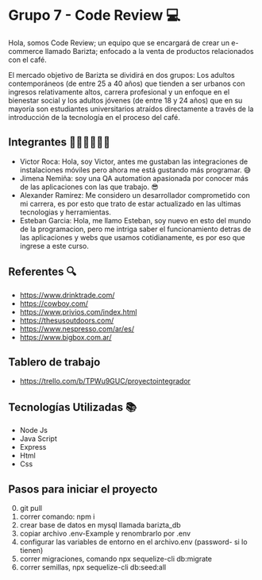 # Grupo 7 - Code Review 💻

Hola, somos Code Review; un equipo que se encargará de crear un e-commerce llamado Barizta; enfocado a la venta de productos relacionados con el café.

El mercado objetivo de Barizta se dividirá en dos grupos: Los adultos contemporáneos (de entre 25 a 40 años) que tienden a ser urbanos con ingresos relativamente altos, carrera profesional y un enfoque en el bienestar social y los adultos jóvenes (de entre 18 y 24 años) que en su mayoría son estudiantes universitarios atraídos directamente a través de la introducción de la tecnología en el proceso del café. 


## Integrantes 👩🏻‍💻👨🏻‍💻
- Victor Roca: Hola, soy Victor, antes me gustaban las integraciones de instalaciones móviles pero ahora me está gustando más programar. 😅
- Jimena Nemiña: soy una QA automation apasionada por conocer más de las aplicaciones con las que trabajo. 😎
- Alexander Ramirez: Me considero un desarrollador comprometido con mi carrera, es por esto que trato de estar actualizado en las ultimas tecnologias y herramientas.
 - Esteban Garcia: Hola, me llamo Esteban, soy nuevo en esto del mundo de la programacion, pero me intriga saber el funcionamiento detras de las aplicaciones y webs que usamos cotidianamente, es por eso que ingrese a este curso. 




## Referentes 🔍
- https://www.drinktrade.com/
- https://cowboy.com/
- https://www.privios.com/index.html
- https://thesusoutdoors.com/
- https://www.nespresso.com/ar/es/
- https://www.bigbox.com.ar/

## Tablero de trabajo
 - https://trello.com/b/TPWu9GUC/proyectointegrador
## Tecnologías Utilizadas 📚
- Node Js
- Java Script
- Express
- Html
- Css
## Pasos para iniciar el proyecto
0. git pull
1. correr comando: npm i
2. crear base de datos en mysql llamada barizta_db
3. copiar archivo .env-Example y renombrarlo por .env
4. configurar las variables de entorno en el archivo.env (password- si lo tienen)
5. correr migraciones, comando npx sequelize-cli db:migrate
6. correr semillas, npx sequelize-cli db:seed:all